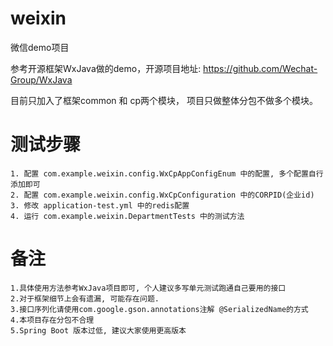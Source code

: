 # weixin

微信demo项目

参考开源框架WxJava做的demo，开源项目地址: https://github.com/Wechat-Group/WxJava

目前只加入了框架common 和 cp两个模块， 项目只做整体分包不做多个模块。

# 测试步骤
    1. 配置 com.example.weixin.config.WxCpAppConfigEnum 中的配置, 多个配置自行添加即可
    2. 配置 com.example.weixin.config.WxCpConfiguration 中的CORPID(企业id) 
    3. 修改 application-test.yml 中的redis配置
    4. 运行 com.example.weixin.DepartmentTests 中的测试方法


# 备注
    1.具体使用方法参考WxJava项目即可, 个人建议多写单元测试跑通自己要用的接口
    2.对于框架细节上会有遗漏, 可能存在问题.
    3.接口序列化请使用com.google.gson.annotations注解 @SerializedName的方式
    4.本项目存在分包不合理
    5.Spring Boot 版本过低, 建议大家使用更高版本